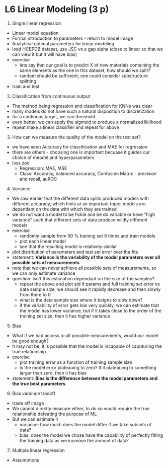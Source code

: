 # L6 Linear Modeling (3 p)

1. Single linear regression
  - Linear model equation
  - Formal introduction to parameters - return to model image
  - Analytical optimal parameters for linear modeling
  - load HCEPDB dataset, use JSC vs e gap alpha (close to linear so that we can view it but it will have bias)
  - exercise
    - lets say that our goal is to predict X of new materials containing the same elements as the one in this dataset, how should we split?
    - random should be sufficient, one could consider substructure splitting
  - train and test
2. Classification from continuous output
  - The method being regression and classification for KNNs was clear
  - many models do not have such a natural disposition to discretization
  - for a continous target, we can threshold
  - even better, we can apply the sigmoid to produce a normalized liklihood
  - repeat make a linear classifier and repeat for above
3. How can we measure the quality of the model on the test set?
  - we have seen Accuracy for classification and MAE for regression
  - there are others - choosing one is important becuase it guides our choice of meodel and hyperparameters
  - loss zoo
    - Regression: MAE, MSE
    - Class: Accuracy, balanced accuracy, Confusion Matrix - precision and recall, auROC
4. Variance
  - We saw earlier that the different data splits produced models with different accuracy, which hints at an important topic: models are dependant on the data with which they are trained
  - we do not want a model to be fickle and be do variable or have "high variance" such that different sets of data produce wildly different models
  - exercise
    - randomly sample from 50 % training set 8 times and train models
    - plot each linear model
    - see that the resulting model is relatively similar
  - plot distribution of parameters and test set error over the fits
  - statement: __Variance is the variability of the model parameters over all possible sets of measurements__
  - note that we can never achieve all possible sets of measurements, so we can only estimate variance
  - question: isn't this estimation dependant on the size of the samples?
      - repeat the above and plot std if params and full training set error vs data sample size, we should see it rapidly decrease and then slowly from there to 0
      - what is the data sample size where it beigns to slow down? 
      - if the variability of error gets low very quickly, we can estimate that the model has lower variance, but if it takes close to the order of the training set size, then it has higher variance
5. Bias
  - What if we had access to all possbile measurements, would our model be good enough?
  - It may not be, it is possible that the model is incapable of caputuring the true relationship
  - exercise
    - plot training error as a function of training sample size
    - is the model error plateauing to zero? If it plateauing to something larger than zero, then it has bias
  - statement: __Bias is the difference between the model parameters and the true best parameters__
6. Bias varaince tradoff
  - trade off image
  - We cannot directly measure either, to do so would require the true relationship defeating the purpose of ML
  - But we can estimate it
    - variance: how much does the model differ if we take subsets of data?
    - bias: does the model we chose have the capability of perfectly fitting the training data as we increase the amount of data?
    
7. Multiple linear regression
  - Assumptions
  
  